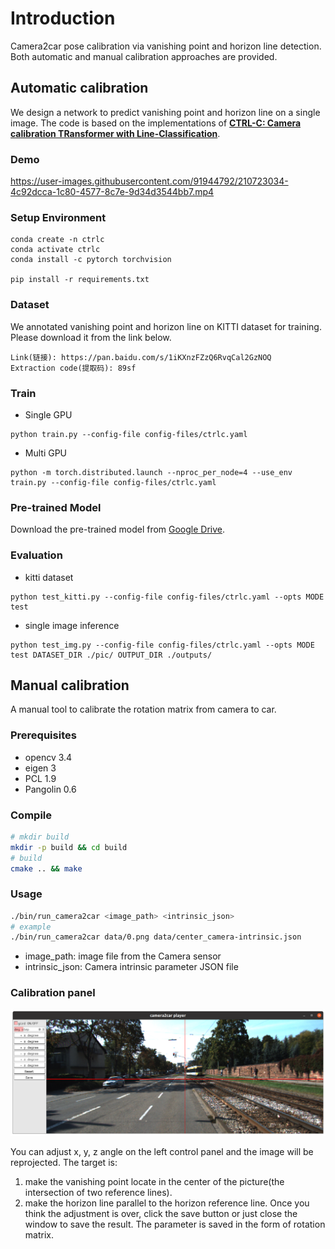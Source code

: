 # Introduction
Camera2car pose calibration via vanishing point and horizon line detection. Both automatic and manual calibration approaches are provided.

## Automatic calibration
We design a network to predict vanishing point and horizon line on a single image. The code is based on the implementations of [**CTRL-C: Camera calibration TRansformer with Line-Classification**](https://github.com/jwlee-vcl/CTRL-C). 

### Demo


https://user-images.githubusercontent.com/91944792/210723034-4c92dcca-1c80-4577-8c7e-9d34d3544bb7.mp4


### Setup Environment
  ```
  conda create -n ctrlc
  conda activate ctrlc
  conda install -c pytorch torchvision

  pip install -r requirements.txt
  ```
### Dataset
We annotated vanishing point and horizon line on KITTI dataset for training. Please download it from the link below.
```
Link(链接): https://pan.baidu.com/s/1iKXnzFZzQ6RvqCal2GzNOQ
Extraction code(提取码): 89sf 
```

### Train
* Single GPU

```shell
python train.py --config-file config-files/ctrlc.yaml
```

* Multi GPU

```shell
python -m torch.distributed.launch --nproc_per_node=4 --use_env train.py --config-file config-files/ctrlc.yaml
```
### Pre-trained Model
Download the pre-trained model from [Google Drive](https://drive.google.com/file/d/1yuYZ85pFMVD4tHdw07ZSVHz__ecI58fV/view?usp=share_link).

### Evaluation
* kitti dataset
```
python test_kitti.py --config-file config-files/ctrlc.yaml --opts MODE test
```
* single image inference
```
python test_img.py --config-file config-files/ctrlc.yaml --opts MODE test DATASET_DIR ./pic/ OUTPUT_DIR ./outputs/
```


## Manual calibration
A manual tool to calibrate the rotation matrix from camera to car.

### Prerequisites
- opencv 3.4
- eigen 3
- PCL 1.9
- Pangolin 0.6

### Compile
```bash
# mkdir build
mkdir -p build && cd build
# build
cmake .. && make
```

### Usage
```bash
./bin/run_camera2car <image_path> <intrinsic_json>
# example
./bin/run_camera2car data/0.png data/center_camera-intrinsic.json
```
- image_path: image file from the Camera sensor
- intrinsic_json: Camera intrinsic parameter JSON file

### Calibration panel
![sample](images/sample.png)


You can adjust x, y, z angle on the left control panel and the image will be reprojected. The target is: 
1) make the vanishing point locate in the center of the picture(the intersection of two reference lines). 
2) make the horizon line parallel to the horizon reference line. 
Once you think the adjustment is over, click the save button or just close the window to save the result. The parameter is saved in the form of rotation matrix.
